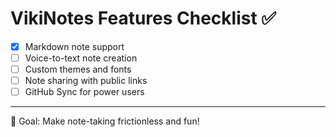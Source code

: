 # VikiNotes Features Checklist ✅

- [x] Markdown note support
- [ ] Voice-to-text note creation
- [ ] Custom themes and fonts
- [ ] Note sharing with public links
- [ ] GitHub Sync for power users

---

🎯 Goal: Make note-taking frictionless and fun!
